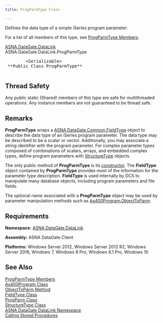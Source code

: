 ```yaml
---
title: ProgParmType Class

---
```


Defines the data type of a simple iSeries program parameter.

For a list of all members of this type, see [ProgParmType Members](prog-parm-type-members.html).

[ASNA.DataGate.DataLink](datagate-data-link-namespace.html) <br /> ASNA.DataGate.DataLink.<span>ProgParmType</span>
<pre class="syntax" >
        <span>&lt;Serializable&gt;</span>
 **Public Class ProgParmType** 
      </pre>

## Thread Safety

Any public static (Shared) members of this type are safe for multithreaded operations. Any instance members are not guaranteed to be thread safe.
## Remarks

**ProgParmType** wraps a [ASNA.DataGate.Common.FieldType](field-type-class.html) object to describe the data type of an iSeries program parameter. The data type may be described to be a scalar or vector. Additionally, you may associate a string identifier with the program parameter. For complex parameter types composed of combinations of scalars, arrays, and embedded complex types, define program parameters with [StructureType](structure-type-class.html) objects.

The only public method of **ProgParmType** is its [ constructor](prog-parm-type-constructors-main.html). The **FieldType** object contained by **ProgParmType** provides most of the information for the parameter type description. **FieldType** is used internally by DCS to manipulate many database objects, including program parameters and file fields.

The optional name associated with a **ProgParmType** object may be used by parameter manipulation methods such as [ As400Program.ObjectToParm](as400program-class-object-to_parm-method-main.html).
## Requirements

**Namespace:** [ASNA.DataGate.DataLink](datagate-data-link-namespace.html) 

**Assembly:** ASNA DataGate Client

**Platforms:** Windows Server 2012, Windows Server 2012 R2, Windows Server 2016, Windows 7, Windows 8 Pro, Windows 8.1 Pro, Windows 10
## See Also


[ProgParmType Members](prog-parm-type-members.html)
      <br />
[As400Program Class](as400program-class.html)
      <br />
[ObjectToParm Method](as400program-class-object-to_parm-method-main.html)
      <br />
[FieldType Class](field-type-class.html)
      <br />
[ProgParm Class](prog-parm-class.html)
      <br />
[StructureType Class](structure-type-class.html)
      <br />
[ASNA DataGate DataLink Namespace](datagate-data-link-namespace.html)
      <br />
[Calling Stored Procedures](calling-stored-procedures.html)

